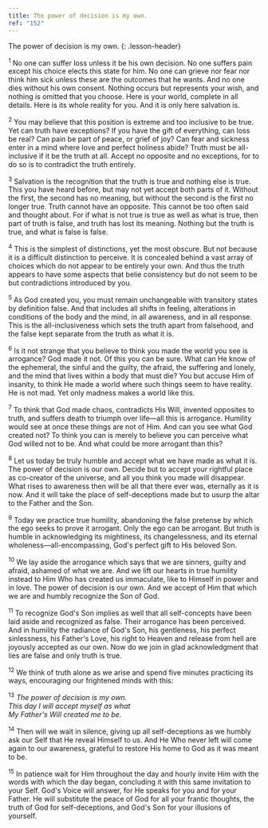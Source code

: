 ```yaml
---
title: The power of decision is my own.
ref: "152"
---
```


The power of decision is my own.
{: .lesson-header}

<sup>1</sup> No one can suffer loss unless it be his own decision. No
one suffers pain except his choice elects this state for him. No one can
grieve nor fear nor think him sick unless these are the outcomes that he
wants. And no one dies without his own consent. Nothing occurs but
represents your wish, and nothing is omitted that you choose. Here is
your world, complete in all details. Here is its whole reality for you.
And it is only here salvation is.

<sup>2</sup> You may believe that this position is extreme and too
inclusive to be true. Yet can truth have exceptions? If you have the
gift of everything, can loss be real? Can pain be part of peace, or
grief of joy? Can fear and sickness enter in a mind where love and
perfect holiness abide? Truth must be all-inclusive if it be the truth
at all. Accept no opposite and no exceptions, for to do so is to
contradict the truth entirely.

<sup>3</sup> Salvation is the recognition that the truth is true and
nothing else is true. This you have heard before, but may not yet accept
both parts of it. Without the first, the second has no meaning, but
without the second is the first no longer true. Truth cannot have an
opposite. This cannot be too often said and thought about. For if what
is not true is true as well as what is true, then part of truth is
false, and truth has lost its meaning. Nothing but the truth is true,
and what is false is false.

<sup>4</sup> This is the simplest of distinctions, yet the most obscure.
But not because it is a difficult distinction to perceive. It is
concealed behind a vast array of choices which do not appear to be
entirely your own. And thus the truth appears to have some aspects that
belie consistency but do not seem to be but contradictions introduced by
you.

<sup>5</sup> As God created you, you must remain unchangeable with
transitory states by definition false. And that includes all shifts in
feeling, alterations in conditions of the body and the mind, in all
awareness, and in all response. This is the all-inclusiveness which sets
the truth apart from falsehood, and the false kept separate from the
truth as what it is.

<sup>6</sup> Is it not strange that you believe to think you made the
world you see is arrogance? God made it not. Of this you can be sure.
What can He know of the ephemeral, the sinful and the guilty, the
afraid, the suffering and lonely, and the mind that lives within a body
that must die? You but accuse Him of insanity, to think He made a world
where such things seem to have reality. He is not mad. Yet only madness
makes a world like this.

<sup>7</sup> To think that God made chaos, contradicts His Will,
invented opposites to truth, and suffers death to triumph over life—all
this is arrogance. Humility would see at once these things are not of
Him. And can you see what God created not? To think you can is merely to
believe you can perceive what God willed not to be. And what could be
more arrogant than this?

<sup>8</sup> Let us today be truly humble and accept what we have made
as what it is. The power of decision is our own. Decide but to accept
your rightful place as co-creator of the universe, and all you think you
made will disappear. What rises to awareness then will be all that there
ever was, eternally as it is now. And it will take the place of
self-deceptions made but to usurp the altar to the Father and the Son.

<sup>9</sup> Today we practice true humility, abandoning the false
pretense by which the ego seeks to prove it arrogant. Only the ego can
be arrogant. But truth is humble in acknowledging its mightiness, its
changelessness, and its eternal wholeness—all-encompassing, God's
perfect gift to His beloved Son.

<sup>10</sup> We lay aside the arrogance which says that we are sinners,
guilty and afraid, ashamed of what we are. And we lift our hearts in
true humility instead to Him Who has created us immaculate, like to
Himself in power and in love. The power of decision is our own. And we
accept of Him that which we are and humbly recognize the Son of God.

<sup>11</sup> To recognize God's Son implies as well that all
self-concepts have been laid aside and recognized as false. Their
arrogance has been perceived. And in humility the radiance of God's Son,
his gentleness, his perfect sinlessness, his Father's Love, his right to
Heaven and release from hell are joyously accepted as our own. Now do we
join in glad acknowledgment that lies are false and only truth is true.

<sup>12</sup> We think of truth alone as we arise and spend five minutes
practicing its ways, encouraging our frightened minds with this:

<sup>13</sup> *The power of decision is my own.<br/>
This day I will accept myself as what<br/>
My Father's Will created me to be.*

<sup>14</sup> Then will we wait in silence, giving up all
self-deceptions as we humbly ask our Self that He reveal Himself to us.
And He Who never left will come again to our awareness, grateful to
restore His home to God as it was meant to be.

<sup>15</sup> In patience wait for Him throughout the day and hourly
invite Him with the words with which the day began, concluding it with
this same invitation to your Self. God's Voice will answer, for He
speaks for you and for your Father. He will substitute the peace of God
for all your frantic thoughts, the truth of God for self-deceptions, and
God's Son for your illusions of yourself.

